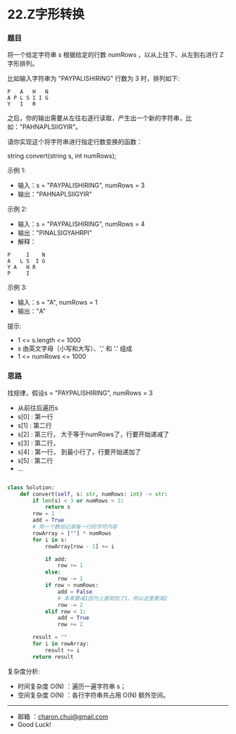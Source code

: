 22.Z字形转换
===


### 题目

将一个给定字符串 s 根据给定的行数 numRows ，以从上往下、从左到右进行 Z 字形排列。

比如输入字符串为 "PAYPALISHIRING" 行数为 3 时，排列如下:     
```
P   A   H   N
A P L S I I G
Y   I   R
```
之后，你的输出需要从左往右逐行读取，产生出一个新的字符串，比如："PAHNAPLSIIGYIR"。

请你实现这个将字符串进行指定行数变换的函数：

string convert(string s, int numRows);
 

示例 1:     

- 输入：s = "PAYPALISHIRING", numRows = 3
- 输出："PAHNAPLSIIGYIR"

示例 2:    
- 输入：s = "PAYPALISHIRING", numRows = 4
- 输出："PINALSIGYAHRPI"
- 解释：
```
P     I    N
A   L S  I G
Y A   H R
P     I
```
示例 3:    

- 输入：s = "A", numRows = 1
- 输出："A"
 

提示:    

- 1 <= s.length <= 1000
- s 由英文字母（小写和大写）、',' 和 '.' 组成
- 1 <= numRows <= 1000

### 思路

找规律，假设s = "PAYPALISHIRING", numRows = 3

- 从前往后遍历s
- s[0] : 第一行
- s[1] : 第二行
- s[2] : 第三行， 大于等于numRows了，行要开始递减了
- s[3] : 第二行，
- s[4] : 第一行， 到最小行了，行要开始递加了
- s[5] : 第二行
- ...


```python

class Solution:
    def convert(self, s: str, numRows: int) -> str:
        if len(s) < 3 or numRows < 2:
            return s
        row = 1
        add = True
        # 用一个数组记录每一行的字符内容
        rowArray = [""] * numRows
        for i in s:
            rowArray[row - 1] += i

            if add:
                row += 1
            else:
                row -= 1
            if row > numRows:
                add = False
                # 本来要减1因为上面刚加了1，所以这里要减2
                row -= 2
            elif row < 1:
                add = True
                row += 2

        result = ""
        for i in rowArray:
            result += i
        return result
```




复杂度分析:   

- 时间复杂度 O(N) ：遍历一遍字符串 s；
- 空间复杂度 O(N) ：各行字符串共占用 O(N) 额外空间。

---
- 邮箱 ：charon.chui@gmail.com  
- Good Luck! 

	
